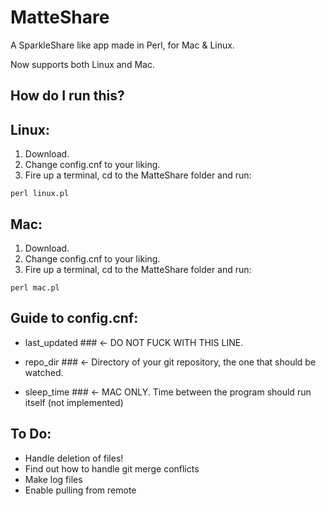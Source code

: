 MatteShare
==========

A SparkleShare like app made in Perl, for Mac & Linux.

Now supports both Linux and Mac.

How do I run this?
------------------
## Linux:

1. Download.
2. Change config.cnf to your liking.
3. Fire up a terminal, cd to the MatteShare folder and run:

`perl linux.pl`


## Mac:

1. Download.
2. Change config.cnf to your liking.
3. Fire up a terminal, cd to the MatteShare folder and run:

`perl mac.pl`


Guide to config.cnf:
--------------------
* last_updated ### <- DO NOT FUCK WITH THIS LINE.

* repo_dir ### <- Directory of your git repository, the one that should be watched.

* sleep_time ### <- MAC ONLY. Time between the program should run itself (not implemented)


To Do:
------

* Handle deletion of files!
* Find out how to handle git merge conflicts
* Make log files
* Enable pulling from remote